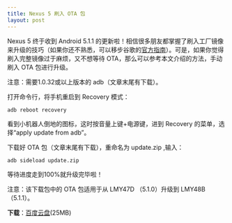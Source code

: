 ```yaml
---
title: Nexus 5 刷入 OTA 包
layout: post
---
```

Nexus 5 终于收到 Android 5.1.1 的更新啦！相信很多朋友都掌握了刷入工厂镜像来升级的技巧（如果你还不熟悉，可以移步谷歌的<a href="https://developers.google.com/android/nexus/images" target="_blank">官方指南</a>）。可是，如果你觉得刷入完整镜像过于麻烦，又不想等待 OTA，那么可以参考本文介绍的方法，手动刷入 OTA 包进行升级。

注意：需要1.0.32或以上版本的 adb（文章末尾有下载）。

打开命令行，将手机重启到 Recovery 模式：

```
adb reboot recovery
```

看到小机器人倒地的图标，这时按音量上键+电源键，进到 Recovery 的菜单，选择“apply update from adb”。

下载好 OTA 包（文章末尾有下载），重命名为 update.zip ,输入：

```
adb sideload update.zip
```

等待进度走到100%就升级完毕啦！

注意：该下载包中的 OTA 包适用于从 LMY47D （5.1.0）升级到 LMY48B（5.1.1）。

**下载**：<a href="http://pan.baidu.com/s/1o6zIbME" target="_blank">百度云盘</a>(25MB)